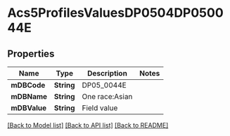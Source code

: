 # Acs5ProfilesValuesDP0504DP050044E

## Properties
Name | Type | Description | Notes
------------ | ------------- | ------------- | -------------
**mDBCode** | **String** | DP05_0044E | 
**mDBName** | **String** | One race:Asian | 
**mDBValue** | **String** | Field value | 

[[Back to Model list]](../README.md#documentation-for-models) [[Back to API list]](../README.md#documentation-for-api-endpoints) [[Back to README]](../README.md)


